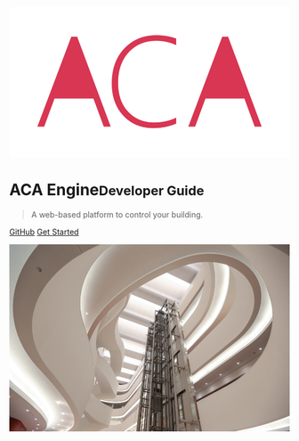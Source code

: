 ![logo](_media/logo.svg)

# ACA Engine<small>Developer Guide</small>

> A web-based platform to control your building.

[GitHub](https://github.com/acaprojects/)
[Get Started](#docsify)

![](_media/bg.jpg)  